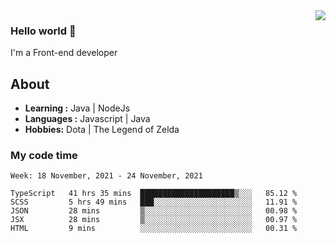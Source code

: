 <img align='right' src="https://github-readme-stats.vercel.app/api?username=jumodada&show_icons=true&theme=vue">

### Hello world 👋

I'm a Front-end developer 
    
## About
-  **Learning :** Java | NodeJs
-  **Languages :** Javascript | Java
-  **Hobbies:** Dota | The Legend of Zelda

### My code time

<!--START_SECTION:waka-->
```text
Week: 18 November, 2021 - 24 November, 2021

TypeScript   41 hrs 35 mins  █████████████████████▒░░░   85.12 % 
SCSS         5 hrs 49 mins   ███░░░░░░░░░░░░░░░░░░░░░░   11.91 % 
JSON         28 mins         ▒░░░░░░░░░░░░░░░░░░░░░░░░   00.98 % 
JSX          28 mins         ▒░░░░░░░░░░░░░░░░░░░░░░░░   00.97 % 
HTML         9 mins          ░░░░░░░░░░░░░░░░░░░░░░░░░   00.31 % 
```
<!--END_SECTION:waka-->
